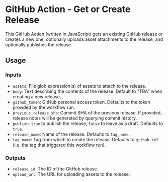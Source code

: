 # GitHub Action - Get or Create Release

This GitHub Action (written in JavaScript) gets an existing GitHub release or creates a new one, optionally uploads asset attachments to the release, and optionally publishes the release.

## Usage

### Inputs

- `assets`: File glob expression(s) of assets to attach to the release.
- `body`: Text describing the contents of the release. Default to "TBA" when creating a new release.
- `github_token`: GitHub personal access token. Defaults to the token provided by the workflow run.
- `previous_release_sha`: Commit SHA of the previous release. If provided, release notes will be generated by querying commit history.
- `publish`: `true` to publish the release, `false` to leave as a draft. Defaults to `true`.
- `release_name`: Name of the release. Defaults to `tag_name`.
- `tag_name`: Tag from which to create the release. Defaults to `github.ref` (i.e. the tag that triggered this workflow run).

### Outputs

- `release_id`: The ID of the GitHub release.
- `upload_url`: The URL for uploading assets to the release.

